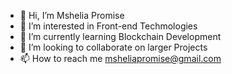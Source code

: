 - 👋 Hi, I’m Mshelia Promise
- 👀 I’m interested in Front-end Techmologies 
- 🌱 I’m currently learning Blockchain Development
- 💞️ I’m looking to collaborate on larger Projects
- 📫 How to reach me msheliapromise@gmail.com


